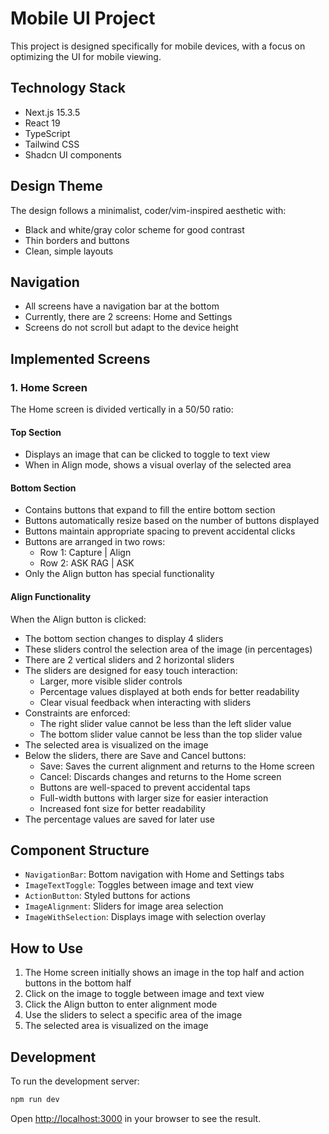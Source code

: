 # Mobile UI Project

This project is designed specifically for mobile devices, with a focus on optimizing the UI for mobile viewing.

## Technology Stack

- Next.js 15.3.5
- React 19
- TypeScript
- Tailwind CSS
- Shadcn UI components

## Design Theme

The design follows a minimalist, coder/vim-inspired aesthetic with:

- Black and white/gray color scheme for good contrast
- Thin borders and buttons
- Clean, simple layouts

## Navigation

- All screens have a navigation bar at the bottom
- Currently, there are 2 screens: Home and Settings
- Screens do not scroll but adapt to the device height

## Implemented Screens

### 1. Home Screen

The Home screen is divided vertically in a 50/50 ratio:

#### Top Section

- Displays an image that can be clicked to toggle to text view
- When in Align mode, shows a visual overlay of the selected area

#### Bottom Section

- Contains buttons that expand to fill the entire bottom section
- Buttons automatically resize based on the number of buttons displayed
- Buttons maintain appropriate spacing to prevent accidental clicks
- Buttons are arranged in two rows:
  - Row 1: Capture | Align
  - Row 2: ASK RAG | ASK
- Only the Align button has special functionality

#### Align Functionality

When the Align button is clicked:

- The bottom section changes to display 4 sliders
- These sliders control the selection area of the image (in percentages)
- There are 2 vertical sliders and 2 horizontal sliders
- The sliders are designed for easy touch interaction:
  - Larger, more visible slider controls
  - Percentage values displayed at both ends for better readability
  - Clear visual feedback when interacting with sliders
- Constraints are enforced:
  - The right slider value cannot be less than the left slider value
  - The bottom slider value cannot be less than the top slider value
- The selected area is visualized on the image
- Below the sliders, there are Save and Cancel buttons:
  - Save: Saves the current alignment and returns to the Home screen
  - Cancel: Discards changes and returns to the Home screen
  - Buttons are well-spaced to prevent accidental taps
  - Full-width buttons with larger size for easier interaction
  - Increased font size for better readability
- The percentage values are saved for later use

## Component Structure

- `NavigationBar`: Bottom navigation with Home and Settings tabs
- `ImageTextToggle`: Toggles between image and text view
- `ActionButton`: Styled buttons for actions
- `ImageAlignment`: Sliders for image area selection
- `ImageWithSelection`: Displays image with selection overlay

## How to Use

1. The Home screen initially shows an image in the top half and action buttons in the bottom half
2. Click on the image to toggle between image and text view
3. Click the Align button to enter alignment mode
4. Use the sliders to select a specific area of the image
5. The selected area is visualized on the image

## Development

To run the development server:

```bash
npm run dev
```

Open [http://localhost:3000](http://localhost:3000) in your browser to see the result.
